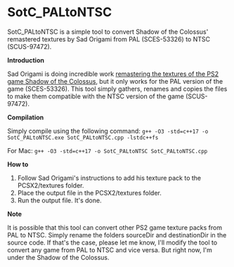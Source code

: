 # SotC_PALtoNTSC
SotC_PALtoNTSC is a simple tool to convert Shadow of the Colossus' remastered textures by Sad Origami from PAL (SCES-53326) to NTSC (SCUS-97472).

**Introduction**

Sad Origami is doing incredible work [remastering the textures of the PS2 game Shadow of the Colossus](https://ko-fi.com/sadorigami), but it only works for the PAL version of the game (SCES-53326). This tool simply gathers, renames and copies the files to make them compatible with the NTSC version of the game (SCUS-97472).


**Compilation**

Simply compile using the following command: ```g++ -O3 -std=c++17 -o SotC_PALtoNTSC.exe SotC_PALtoNTSC.cpp -lstdc++fs```

For Mac: ```g++ -O3 -std=c++17 -o SotC_PALtoNTSC SotC_PALtoNTSC.cpp```


**How to**

1. Follow Sad Origami's instructions to add his texture pack to the PCSX2/textures folder.
2. Place the output file in the PCSX2/textures folder.
3. Run the output file. It's done.

**Note**

It is possible that this tool can convert other PS2 game texture packs from PAL to NTSC. Simply rename the folders sourceDir and destinationDir in the source code. If that's the case, please let me know, I'll modify the tool to convert any game from PAL to NTSC and vice versa. But right now, I'm under the Shadow of the Colossus.
